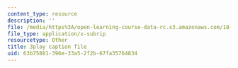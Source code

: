 ```yaml
---
content_type: resource
description: ''
file: /media/https%3A/open-learning-course-data-rc.s3.amazonaws.com/18-01sc-single-variable-calculus-fall-2010/63b75881396e33a52f2b67fa35764834_PNTnmH6jsRI.srt
file_type: application/x-subrip
resourcetype: Other
title: 3play caption file
uid: 63b75881-396e-33a5-2f2b-67fa35764834
---
```


